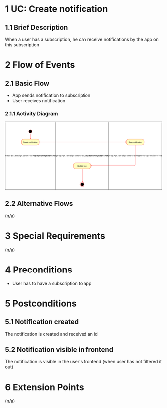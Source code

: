 # 1 UC: Create notification

## 1.1 Brief Description
When a user has a subscription, he can receive notifications by the app on this subscription

# 2 Flow of Events
## 2.1 Basic Flow
- App sends notification to subscription
- User receives notification

### 2.1.1 Activity Diagram
![Organization Application Activity Diagram](./img/uc-create-notification-flow.svg)

## 2.2 Alternative Flows
(n/a)

# 3 Special Requirements
(n/a)

# 4 Preconditions
- User has to have a subscription to app

# 5 Postconditions
## 5.1 Notification created
The notification is created and received an id
## 5.2 Notification visible in frontend
The notification is visible in the user's frontend (when user has not filtered it out)
 
# 6 Extension Points
(n/a)
